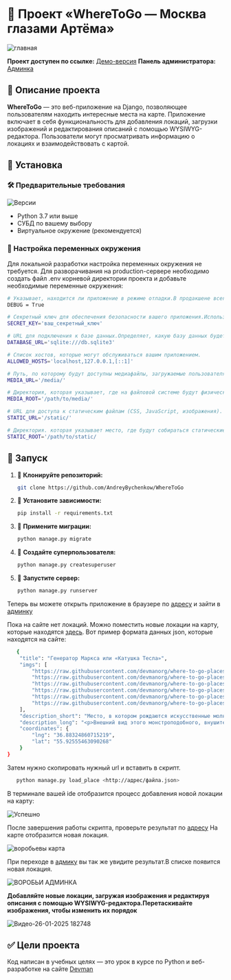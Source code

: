 # 🐍 Проект «WhereToGo — Москва глазами Артёма»

![главная](https://github.com/user-attachments/assets/ec0ef2b0-388f-45d5-aae7-3ab382abed91)

**Проект доступен по ссылке:** [Демо-версия](https://decebell032.pythonanywhere.com)
**Панель администратора:**  [Админка](https://decebell032.pythonanywhere.com/admin)

## 📌 Описание проекта

**WhereToGo** — это веб-приложение на Django, позволяющее пользователям находить интересные места на карте. Приложение включает в себя функциональность для добавления локаций, загрузки изображений и редактирования описаний с помощью WYSIWYG-редактора. Пользователи могут просматривать информацию о локациях и взаимодействовать с картой.

## 📌 Установка

### 🛠 Предварительные требования

![Версии](https://i.postimg.cc/q7K2DF8t/version2.jpg)

- Python 3.7 или выше
- СУБД по вашему выбору
- Виртуальное окружение (рекомендуется)

### 🔧 Настройка переменных окружения

Для локальной разработки настройка переменных окружения не требуется.
Для разворачивания на production-сервере необходимо создать файл .env корневой директории проекта и добавьте необходимые переменные окружения:

```bash
# Указывает, находится ли приложение в режиме отладки.В продакшене всегда должно быть False.Если DEBUG = True, приложение будет выводить подробные сообщения об ошибках и автоматически перезагружаться при изменении кода.
DEBUG = True

# Секретный ключ для обеспечения безопасности вашего приложения.Используется для шифрования данных и защиты сессий.
SECRET_KEY='ваш_секретный_ключ' 

# URL для подключения к базе данных.Определяет, какую базу данных будет использовать приложение.
DATABASE_URL='sqlite:///db.sqlite3' 

# Список хостов, которые могут обслуживаться вашим приложением.
ALLOWED_HOSTS='localhost,127.0.0.1,[::1]' 

# Путь, по которому будут доступны медиафайлы, загружаемые пользователями.
MEDIA_URL='/media/' 

# Директория, которая указывает, где на файловой системе будут физически храниться загруженные файлы.
MEDIA_ROOT='/path/to/media/'

# URL для доступа к статическим файлам (CSS, JavaScript, изображения).
STATIC_URL='/static/' 

# Директория. которая указывает место, где будут собираться статические файлы при выполнении команды collectstatic.
STATIC_ROOT='/path/to/static/ 
 ```

## 🚀 Запуск

1. 📌 **Клонируйте репозиторий:**

   ```bash
   git clone https://github.com/AndreyBychenkow/WhereToGo  
   ```
2. 📌 **Установите зависимости:**

   ```bash
   pip install -r requirements.txt   
   ```
3. 📌 **Примените миграции:**

   ```bash
   python manage.py migrate   
   ```
4. 📌 **Создайте суперпользователя:**

   ```bash
   python manage.py createsuperuser   
   ```
5. 📌 **Запустите сервер:**

   ```bash
   python manage.py runserver   
   ```
Теперь вы можете открыть приложение в браузере по [адресу](http://127.0.0.1:8000/)  и зайти в [админку](http://127.0.0.1:8000/admin/)

Пока на сайте нет локаций. Можно поместить новые локации на карту, которые находятся [здесь](https://github.com/devmanorg/where-to-go-places/tree/master/places).
Вот пример  формата данных json, которые находятся на сайте:

```bash
   {
    "title": "Генератор Маркса или «Катушка Тесла»",
    "imgs": [
        "https://raw.githubusercontent.com/devmanorg/where-to-go-places/master/media/d3b5cc74cc94c802b51c85542b2f9ad5.jpg",
        "https://raw.githubusercontent.com/devmanorg/where-to-go-places/master/media/b742b82f77028d6a8c9be681cab25a3d.jpg",
        "https://raw.githubusercontent.com/devmanorg/where-to-go-places/master/media/57f990fd24a55324fc1fc541cac41b99.jpg",
        "https://raw.githubusercontent.com/devmanorg/where-to-go-places/master/media/2d5be0d4e83fdde3e8c98f18e0d2e365.jpg",
        "https://raw.githubusercontent.com/devmanorg/where-to-go-places/master/media/d4a8ab43eff1f7e83491610682d13984.jpg",
        "https://raw.githubusercontent.com/devmanorg/where-to-go-places/master/media/7945e1e565530ab6943c40d64f21cfb7.jpg"
    ],
    "description_short": "Место, в котором рождаются искусственные молнии и облака.",
    "description_long": "<p>Внешний вид этого монстроподобного, внушительного комплекса заставляет сердца посетителей биться чаще, а некоторое сходство с катушкой Тесла (на самом деле это генератор Аркадьева-Маркса) влечёт сюда всех любителей научпопа, индастриала и других интересующихся. Для того, чтобы попасть на территорию действующего испытательного стенда ВНИЦ ВЭИ, коим и является это окутанное мифами место, рекомендуется договориться с охраной. Несанкционированное попадание в пределы испытаний может повлечь самые серьёзные последствия!</p>",
    "coordinates": {
        "lng": "36.88324860715219",
        "lat": "55.92555463090268"
    }
}   
```
Затем нужно скопировать нужный url и вставить в скрипт.

```bash
   python manage.py load_place <http://адрес/файла.json>   
```
В терминале вашей ide отобразится процесс добавления новой локации на карту:

![Успешно](https://github.com/user-attachments/assets/d03a4c4f-026d-4cef-be6e-5ad28903c04c)

После завершения работы скрипта, проверьте результат по [адресу](http://127.0.0.1:8000/) На карте отобразится  новая локация.

![воробьевы карта](https://github.com/user-attachments/assets/0e12dc92-cc1a-4cf5-bfd4-7549be70169c)

При переходе в [адмику](http://127.0.0.1:8000/admin/)   вы так же увидите результат.В списке появится новая локация.

![ВОРОБЬИ АДМИНКА](https://github.com/user-attachments/assets/6c3235c2-78d2-4f95-9db9-6e842760b915)

**Добавляйте новые локации, загружая изображения и редактируя описания с помощью WYSIWYG-редактора.Перетаскивайте изображения, чтобы изменить их порядок**

![Видео-26-01-2025 182748](https://github.com/user-attachments/assets/72ac636c-9f31-4e24-a989-e73ae97336e7)

## ✅ Цели проекта

Код написан в учебных целях — это урок в курсе по Python и веб-разработке на сайте [Devman](https://dvmn.org)
